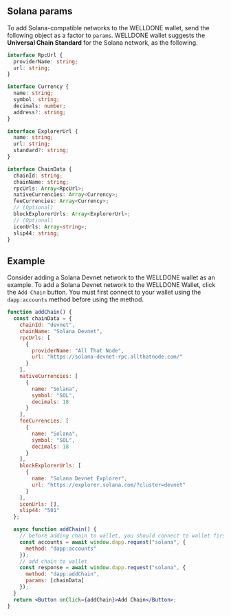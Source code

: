 ## Solana params

To add Solana-compatible networks to the WELLDONE wallet, send the following object as a factor to `params`. WELLDONE wallet suggests the **Universal Chain Standard** for the Solana network, as the following.

```typescript title="Solana"
interface RpcUrl {
  providerName: string;
  url: string;
}

interface Currency {
  name: string;
  symbol: string;
  decimals: number;
  address?: string;
}

interface ExplorerUrl {
  name: string;
  url: string;
  standard?: string;
}

interface ChainData {
  chainId: string;
  chainName: string;
  rpcUrls: Array<RpcUrl>;
  nativeCurrencies: Array<Currency>;
  feeCurrencies: Array<Currency>;
  // (Optional)
  blockExplorerUrls: Array<ExplorerUrl>;
  // (Optional)
  iconUrls: Array<string>;
  slip44: string;
}
```

## Example

Consider adding a Solana Devnet network to the WELLDONE wallet as an example. To add a Solana Devnet network to the WELLDONE Wallet, click the `Add Chain` button. You must first connect to your wallet using the `dapp:accounts` method before using the method.

```jsx live
function addChain() {
  const chainData = {
    chainId: "devnet",
    chainName: "Solana Devnet",
    rpcUrls: [
      {
        providerName: "All That Node",
        url: "https://solana-devnet-rpc.allthatnode.com/"
      }
    ],
    nativeCurrencies: [
      {
        name: "Solana",
        symbol: "SOL",
        decimals: 18
      }
    ],
    feeCurrencies: [
      {
        name: "Solana",
        symbol: "SOL",
        decimals: 18
      }
    ],
    blockExplorerUrls: [
      {
        name: "Solana Devnet Explorer",
        url: "https://explorer.solana.com/?cluster=devnet"
      }
    ],
    iconUrls: [],
    slip44: "501"
  };

  async function addChain() {
    // before adding chain to wallet, you should connect to wallet first
    const accounts = await window.dapp.request("solana", {
      method: "dapp:accounts"
    });
    // add chain to wallet
    const response = await window.dapp.request("solana", {
      method: "dapp:addChain",
      params: [chainData]
    });
  }
  return <Button onClick={addChain}>Add Chain</Button>;
}
```

